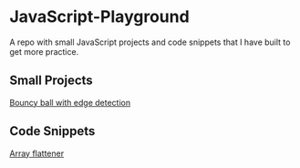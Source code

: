 # JavaScript-Playground

A repo with small JavaScript projects and code snippets that I have built to get more practice.
&nbsp; 

## Small Projects

[Bouncy ball with edge detection](https://github.com/mionova/JavaScript-Playground/tree/main/small-projects/bouncy-ball)
&nbsp;    

## Code Snippets

[Array flattener](https://github.com/mionova/JavaScript-Playground/tree/main/code-snippets/array-flattener)   
&nbsp; 
